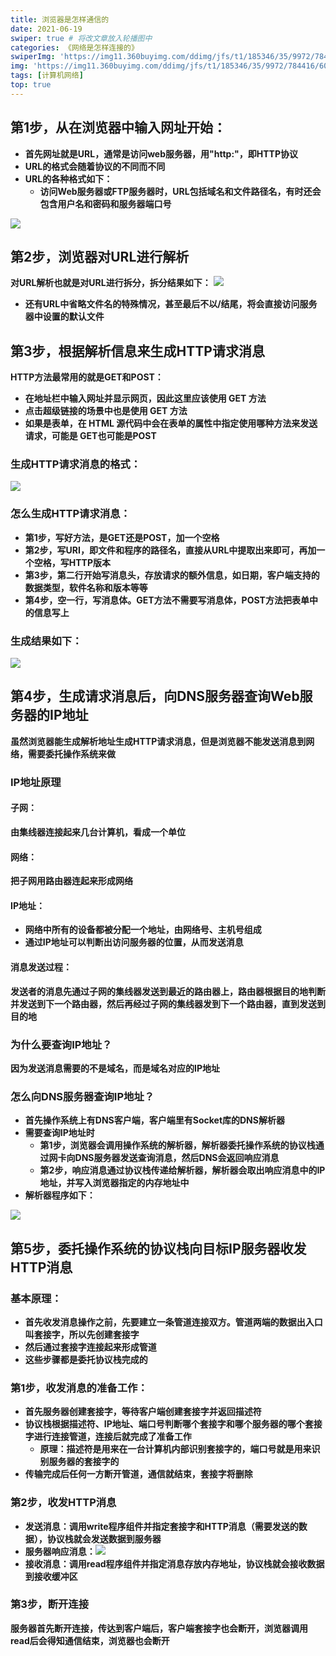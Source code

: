 ```yaml
---
title: 浏览器是怎样通信的
date: 2021-06-19
swiper: true # 将改文章放入轮播图中
categories: 《网络是怎样连接的》
swiperImg: 'https://img11.360buyimg.com/ddimg/jfs/t1/185346/35/9972/784416/60cd9b90Ec7e637f2/434550c6655c617d.jpg' # 该文章在轮播图中的图片
img: 'https://img11.360buyimg.com/ddimg/jfs/t1/185346/35/9972/784416/60cd9b90Ec7e637f2/434550c6655c617d.jpg' # 该文章图片，可以是本地目录下图片也可以是http://xxx图片
tags: [计算机网络]
top: true
---
```

## 第1步，从在浏览器中输入网址开始：

- **首先网址就是URL，通常是访问web服务器，用"http:"，即HTTP协议**
- **URL的格式会随着协议的不同而不同**
- **URL的各种格式如下：**
   - **访问Web服务器或FTP服务器时，URL包括域名和文件路径名，有时还会包含用户名和密码和服务器端口号**

![](https://img11.360buyimg.com/ddimg/jfs/t1/192120/18/9188/187284/60cd994bE12331888/5d15ca108f2daa5f.jpg)


## 第2步，浏览器对URL进行解析
**对URL解析也就是对URL进行拆分，拆分结果如下：**
![](https://img11.360buyimg.com/ddimg/jfs/t1/25315/31/13123/231182/60cd9d42E76517b5c/4415e5064467809d.jpg)

- **还有URL中省略文件名的特殊情况，甚至最后不以/结尾，将会直接访问服务器中设置的默认文件**


## 第3步，根据解析信息来生成HTTP请求消息
**HTTP方法最常用的就是GET和POST：**

- **在地址栏中输入网址并显示网页，因此这里应该使用 GET 方法**
- **点击超级链接的场景中也是使用 GET 方法**
- **如果是表单，在 HTML 源代码中会在表单的属性中指定使用哪种方法来发送请求，可能是 GET也可能是POST**

### 生成HTTP请求消息的格式：
![](https://img13.360buyimg.com/ddimg/jfs/t1/194117/1/9057/110909/60cdad3dEb4f176eb/1baee7cd88773d39.jpg)

### 怎么生成HTTP请求消息：

- **第1步，写好方法，是GET还是POST，加一个空格**
- **第2步，写URI，即文件和程序的路径名，直接从URL中提取出来即可，再加一个空格，写HTTP版本**
- **第3步，第二行开始写消息头，存放请求的额外信息，如日期，客户端支持的数据类型，软件名称和版本等等**
- **第4步，空一行，写消息体。GET方法不需要写消息体，POST方法把表单中的信息写上**

### 生成结果如下：
![](https://img14.360buyimg.com/ddimg/jfs/t1/177642/23/10196/223242/60cdafceEe9e56c53/4d1133388c4b3978.jpg)


## 第4步，生成请求消息后，向DNS服务器查询Web服务器的IP地址
**虽然浏览器能生成解析地址生成HTTP请求消息，但是浏览器不能发送消息到网络，需要委托操作系统来做**
### IP地址原理
#### 子网：
**由集线器连接起来几台计算机，看成一个单位**
#### 网络：
**把子网用路由器连起来形成网络**
#### IP地址：

- **网络中所有的设备都被分配一个地址，由网络号、主机号组成**
- **通过IP地址可以判断出访问服务器的位置，从而发送消息**

#### 消息发送过程：
**发送者的消息先通过子网的集线器发送到最近的路由器上，路由器根据目的地判断并发送到下一个路由器，然后再经过子网的集线器发到下一个路由器，直到发送到目的地**
### 为什么要查询IP地址？
**因为发送消息需要的不是域名，而是域名对应的IP地址**
### 怎么向DNS服务器查询IP地址？

- **首先操作系统上有DNS客户端，客户端里有Socket库的DNS解析器**
- **需要查询IP地址时**
   - **第1步，浏览器会调用操作系统的解析器，解析器委托操作系统的协议栈通过网卡向DNS服务器发送查询消息，然后DNS会返回响应消息**
   - **第2步，响应消息通过协议栈传递给解析器，解析器会取出响应消息中的IP地址，并写入浏览器指定的内存地址中**
- **解析器程序如下：**

![](https://img12.360buyimg.com/ddimg/jfs/t1/180986/16/10049/89745/60cde338Ef32162ea/4a45757e8b9b22c9.jpg)
## 第5步，委托操作系统的协议栈向目标IP服务器收发HTTP消息
### 基本原理：

- **首先收发消息操作之前，先要建立一条管道连接双方。管道两端的数据出入口叫套接字，所以先创建套接字**
- **然后通过套接字连接起来形成管道**
- **这些步骤都是委托协议栈完成的**

### 第1步，收发消息的准备工作：
- **首先服务器创建套接字，等待客户端创建套接字并返回描述符**
- **协议栈根据描述符、IP地址、端口号判断哪个套接字和哪个服务器的哪个套接字进行连接管道，连接后就完成了准备工作**
   - **原理：描述符是用来在一台计算机内部识别套接字的，端口号就是用来识别服务器的套接字的**
- **传输完成后任何一方断开管道，通信就结束，套接字将删除**

### 第2步，收发HTTP消息
- **发送消息：调用write程序组件并指定套接字和HTTP消息（需要发送的数据），协议栈就会发送数据到服务器**
- **服务器响应消息：**![](https://img14.360buyimg.com/ddimg/jfs/t1/185016/29/10128/91496/60ce01bdEb0e8d8d3/624e0fc6f36db344.jpg)
- **接收消息：调用read程序组件并指定消息存放内存地址，协议栈就会接收数据到接收缓冲区**

### 第3步，断开连接
**服务器首先断开连接，传达到客户端后，客户端套接字也会断开，浏览器调用read后会得知通信结束，浏览器也会断开**
